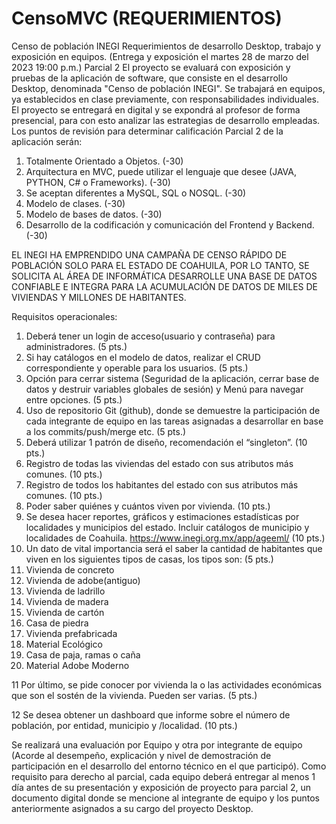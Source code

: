 # CensoMVC (REQUERIMIENTOS)

Censo de población INEGI
Requerimientos de desarrollo Desktop, trabajo y exposición en equipos.
(Entrega y exposición el martes 28 de marzo del 2023 19:00 p.m.) Parcial 2
El proyecto se evaluará con exposición y pruebas de la aplicación de software, que consiste en el desarrollo Desktop, denominada "Censo de población INEGI".
Se trabajará en equipos, ya establecidos en clase previamente, con responsabilidades individuales. El proyecto se entregará en digital y se expondrá al profesor de forma presencial, para con esto analizar las estrategias de desarrollo empleadas.
Los puntos de revisión para determinar calificación Parcial 2 de la aplicación serán:
1.	Totalmente Orientado a Objetos. (-30)
2.	Arquitectura en MVC, puede utilizar el lenguaje que desee (JAVA, PYTHON, C# o Frameworks). (-30)
3.	Se aceptan diferentes a MySQL, SQL o NOSQL. (-30)
4.	Modelo de clases. (-30)
5.	Modelo de bases de datos. (-30)
6.	Desarrollo de la codificación y comunicación del Frontend y Backend. (-30)

EL INEGI HA EMPRENDIDO UNA CAMPAÑA DE CENSO RÁPIDO DE POBLACIÓN SOLO PARA EL ESTADO DE COAHUILA, POR LO TANTO, SE SOLICITA AL ÁREA DE INFORMÁTICA DESARROLLE UNA BASE DE DATOS CONFIABLE E INTEGRA PARA LA ACUMULACIÓN DE DATOS DE MILES DE VIVIENDAS Y MILLONES DE HABITANTES. 

Requisitos operacionales:
1.	Deberá tener un login de acceso(usuario y contraseña) para administradores. (5 pts.)
2.	Si hay catálogos en el modelo de datos, realizar el CRUD correspondiente y operable para los usuarios. (5 pts.)
3.	Opción para cerrar sistema (Seguridad de la aplicación, cerrar base de datos y destruir variables globales de sesión) y Menú para navegar entre opciones. (5 pts.)
4.	Uso de repositorio Git (github), donde se demuestre la participación de cada integrante de equipo en las tareas asignadas a desarrollar en base a los commits/push/merge etc. (5 pts.) 
5.	Deberá utilizar 1 patrón de diseño, recomendación el “singleton”. (10 pts.)
6.	Registro de todas las viviendas del estado con sus atributos más comunes. (10 pts.)
7.	Registro de todos los habitantes del estado con sus atributos más comunes. (10 pts.)
8.	Poder saber quiénes y cuántos viven por vivienda. (10 pts.)
9.	Se desea hacer reportes, gráficos y estimaciones estadísticas por localidades y municipios del estado. Incluir catálogos de municipio y localidades de Coahuila. https://www.inegi.org.mx/app/ageeml/ (10 pts.)
10.	Un dato de vital importancia será el saber la cantidad de habitantes que viven en los siguientes tipos de casas, los tipos son: (5 pts.)
1.	Vivienda de concreto
2.	Vivienda de adobe(antiguo)
3.	Vivienda de ladrillo
4.	Vivienda de madera
5.	Vivienda de cartón
6.	Casa de piedra
7.	Vivienda prefabricada
8.	Material Ecológico
9.	Casa de paja, ramas o caña
10.	Material Adobe Moderno

11	Por último, se pide conocer por vivienda la o las actividades económicas que son el sostén de la vivienda. Pueden ser varias. (5 pts.)

12	Se desea obtener un dashboard que informe sobre el número de población, por entidad, municipio y /localidad. (10 pts.)





Se realizará una evaluación por Equipo y otra por integrante de equipo (Acorde al desempeño, explicación y nivel de demostración de participación en el desarrollo del entorno técnico en el que participó).
Como requisito para derecho al parcial, cada equipo deberá entregar al menos 1 día antes de su presentación y exposición de proyecto para parcial 2, un documento digital donde se mencione al integrante de equipo y los puntos anteriormente asignados a su cargo del proyecto Desktop.
